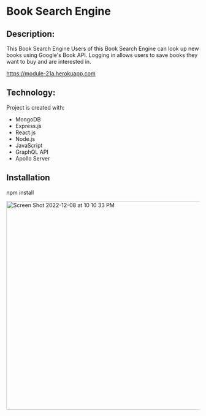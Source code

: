 # Book Search Engine

## Description:

This Book Search Engine
Users of this Book Search Engine can look up new books using Google's Book API. Logging in allows users to save books they want to buy and are interested in.

https://module-21a.herokuapp.com

## Technology:

Project is created with:

- MongoDB
- Express.js
- React.js
- Node.js
- JavaScript
- GraphQL API
- Apollo Server

## Installation

npm install

<img width="545" alt="Screen Shot 2022-12-08 at 10 10 33 PM" src="https://user-images.githubusercontent.com/108376982/206615757-98fa94c7-532c-4daf-9b06-f9e98c246018.png">

